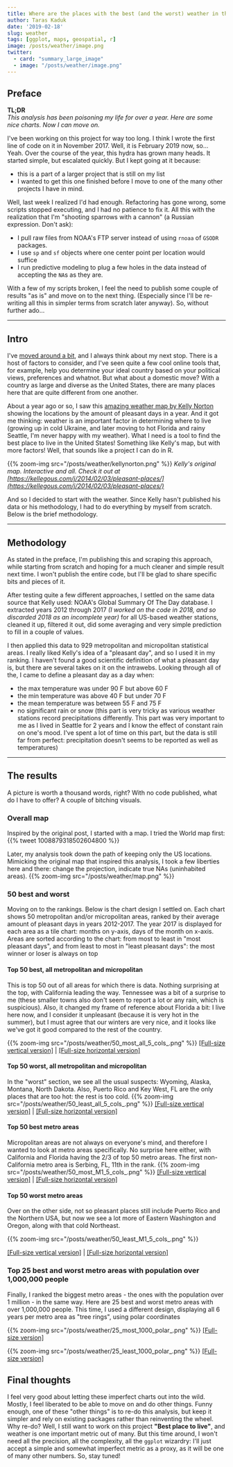 ```yaml
---
title: Where are the places with the best (and the worst) weather in the United States
author: Taras Kaduk
date: '2019-02-18'
slug: weather
tags: [ggplot, maps, geospatial, r]
image: /posts/weather/image.png
twitter:
  - card: "summary_large_image"
  - image: "/posts/weather/image.png"
---
```


## Preface

**TL;DR**
<br>
*This analysis has been poisoning my life for over a year. Here are some nice charts. Now I can move on.*

I've been working on this project for way too long. I think I wrote the first line of code on it in November 2017. Well, it is February 2019 now, so... Yeah.
Over the course of the year, this hydra has grown many heads. It started simple, but escalated quickly. But I kept going at it because:

- this is a part of a larger project that is still on my list
- I wanted to get this one finished before I move to one of the many other projects I have in mind.

Well, last week I realized I'd had enough. Refactoring has gone wrong, some scripts stopped executing, and I had no patience to fix it. All this with the realization that I'm "shooting sparrows with a cannon" (a Russian expression. Don't ask): 

- I pull raw files from NOAA's FTP server instead of using `rnoaa` of `GSODR` packages.
- I use `sp` and `sf` objects where one center point per location would suffice
- I run predictive modeling to plug a few holes in the data instead of accepting the `NA`s as they are.

With a few of my scripts broken, I feel the need to publish some couple of results "as is" and move on to the next thing. (Especially since I'll be re-writing all this in simpler terms from scratch later anyway).
So, without further ado...

---

## Intro
I've [moved around a bit](https://taraskaduk.com/2017/11/26/pixel-maps/), and I always think about my next stop. There is a host of factors to consider, and I've seen quite a few cool online tools that, for example, help you determine your ideal country based on your political views, preferences and whatnot. But what about a domestic move? With a country as large and diverse as the United States, there are many places here that are quite different from one another.

About a year ago or so, I saw this [amazing weather map by Kelly Norton](https://kellegous.com/j/2014/02/03/pleasant-places/) showing the locations by the amount of pleasant days in a year. And it got me thinking: weather is an important factor in determining where to live (growing up in cold Ukraine, and later moving to hot Florida and rainy Seattle, I'm never happy with my weather). What I need is a tool to find the best place to live in the United States! Something like Kelly's map, but with more factors! Well, that sounds like a project I can do in R.

{{% zoom-img src="/posts/weather/kellynorton.png" %}}
*Kelly's original map. Interactive and all. Check it out at [https://kellegous.com/j/2014/02/03/pleasant-places/](https://kellegous.com/j/2014/02/03/pleasant-places/)*

And so I decided to start with the weather. Since Kelly hasn't published his data or his methodology, I had to do everything by myself from scratch. Below is the brief methodology.


---

## Methodology

As stated in the preface, I'm publishing this and scraping this approach, while starting from scratch and hoping for a much cleaner and simple result next time. I won't publish the entire code, but I'll be glad to share specific bits and pieces of it.

After testing quite a few different approaches, I settled on the same data source that Kelly used: NOAA's Global Summary Of The Day database. I extracted years 2012 through 2017 *(I worked on the code in 2018, and so discarded 2018 as an incomplete year)* for all US-based weather stations, cleaned it up, filtered it out, did some averaging and very simple prediction to fill in a couple of values.

I then applied this data to 929 metropolitan and micropolitan statistical areas.
I really liked Kelly's idea of a "pleasant day", and so I used it in my ranking. I haven't found a good scientific definition of what a pleasant day is, but there are several takes on it on the intrawebs. Looking through all of the, I came to define a pleasant day as a day when:

- the max temperature was under 90 F but above 60 F
- the min temperature was above 40 F but under 70 F
- the mean temperature was between 55 F and 75 F
- no significant rain or snow (this part is very tricky as various weather stations record precipitations differently. This part was very important to me as I lived in Seattle for 2 years and I know the effect of constant rain on one's mood. I've spent a lot of time on this part, but the data is still far from perfect: precipitation doesn't seems to be reported as well as temperatures)

---

## The results
A picture is worth a thousand words, right?
With no code published, what do I have to offer? A couple of bitching visuals.

### Overall map

Inspired by the original post, I started with a map. I tried the World map first:
{{% tweet 1008879318502604800 %}}

Later, my analysis took down the path of keeping only the US locations. Mimicking the original map that inspired this analysis, I took a few liberties here and there: change the projection, indicate true NAs (uninhabited areas).
{{% zoom-img src="/posts/weather/map.png" %}}

### 50 best and worst
Moving on to the rankings. Below is the chart design I settled on. Each chart shows 50 metropolitan and/or micropolitan areas, ranked by their average amount of pleasant days in years 2012-2017. The year 2017 is displayed for each area as a tile chart: months on y-axis, days of the month on x-axis. Areas are sorted according to the chart: from most to least in "most pleasant days", and from least to most in "least pleasant days": the most winner or loser is always on top

#### Top 50 best, all metropolitan and micropolitan

This is top 50 out of all areas for which there is data. Nothing surprising at the top, with California leading the way. Tennessee was a bit of a surprise to me (these smaller towns also don't seem to report a lot or any rain, which is suspicious). Also, it changed my frame of reference about Florida a bit: I live here now, and I consider it unpleasant (because it is very hot in the summer), but I must agree that our winters are very nice, and it looks like we've got it good compared to the rest of the country.

{{% zoom-img src="/posts/weather/50_most_all_5_cols_.png" %}} 
<a href="/posts/weather/50_most_all_5_cols_.png" target="_blank">[Full-size vertical version]</a> | <a href="/posts/weather/50_most_all_10_cols_.png" target="_blank">[Full-size horizontal version]</a> 

#### Top 50 worst, all metropolitan and micropolitan
In the "worst" section, we see all the usual suspects: Wyoming, Alaska, Montana, North Dakota. Also, Puerto Rico and Key West, FL are the only places that are too hot: the rest is too cold.
{{% zoom-img src="/posts/weather/50_least_all_5_cols_.png" %}}
<a href="/posts/weather/50_least_all_5_cols_.png" target="_blank">[Full-size vertical version]</a> | <a href="/posts/weather/50_least_all_10_cols_.png" target="_blank">[Full-size horizontal version]</a> 


#### Top 50 best metro areas

Micropolitan areas are not always on everyone's mind, and therefore I wanted to look at metro areas specifically.
No surprise here either, with California and Florida having the 2/3 of top 50 metro areas. The first non-California metro area is Serbing, FL, 11th in the rank.
{{% zoom-img src="/posts/weather/50_most_M1_5_cols_.png" %}}
<a href="/posts/weather/50_most_M1_5_cols_.png" target="_blank">[Full-size vertical version]</a> | <a href="/posts/weather/50_most_M1_10_cols_.png" target="_blank">[Full-size horizontal version]</a> 


#### Top 50 worst metro areas
Over on the other side, not so pleasant places still include Puerto Rico and the Northern USA, but now we see a lot more of Eastern Washington and Oregon, along with that cold Northeast.

{{% zoom-img src="/posts/weather/50_least_M1_5_cols_.png" %}}

<a href="/posts/weather/50_least_M1_5_cols_.png" target="_blank">[Full-size vertical version]</a> | <a href="/posts/weather/50_least_M1_10_cols_.png" target="_blank">[Full-size horizontal version]</a> 



### Top 25 best and worst metro areas with population over 1,000,000 people

Finally, I ranked the biggest metro areas  - the ones with the population over 1 million - in the same way.
Here are 25 best and worst metro areas with over 1,000,000 people. This time, I used a different design, displaying all 6 years per metro area as "tree rings", using polar coordinates 

{{% zoom-img src="/posts/weather/25_most_1000_polar_.png" %}}
<a href="/posts/weather/25_most_1000_polar_.png" target="_blank">[Full-size version]</a>


{{% zoom-img src="/posts/weather/25_least_1000_polar_.png" %}}
<a href="/posts/weather/25_least_1000_polar_.png" target="_blank">[Full-size version]</a>

## Final thoughts

I feel very good about letting these imperfect charts out into the wild. Mostly, I feel liberated to be able to move on and do other things. Funny enough, one of these "other things" is to re-do this analysis, but keep it simpler and rely on existing packages rather than reinventing the wheel. Why re-do? Well, I still want to work on this project **"Best place to live"**, and weather is one important metric out of many. But this time around, I won't need all the precision, all the complexity, all the `ggplot` wizardry: I'll just accept a simple and somewhat imperfect metric as a proxy, as it will be one of many other numbers. So, stay tuned!